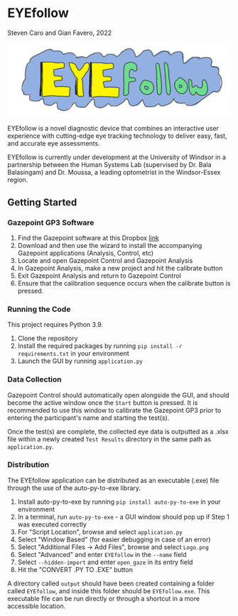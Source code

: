 # EYEfollow
Steven Caro and Gian Favero, 2022

![Screenshot](images/Logo.png)

EYEfollow is a novel diagnostic device that combines an interactive user experience with cutting-edge eye tracking technology to deliver easy, fast, and accurate eye assessments.

EYEfollow is currently under development at the University of Windsor in a partnership between the Human Systems Lab (supervised by Dr. Bala Balasingam) and Dr. Moussa, a leading optometrist in the Windsor-Essex region.

## Getting Started
### Gazepoint GP3 Software
1) Find the Gazepoint software at this Dropbox [link](https://www.dropbox.com/s/7wtdwbvmq8ws1ud/Gazepoint_5.1.0.exe?dl=0) 
2) Download and then use the wizard to install the accompanying Gazepoint applications (Analysis, Control, etc)
3) Locate and open Gazepoint Control and Gazepoint Analysis
4) In Gazepoint Analysis, make a new project and hit the calibrate button
5) Exit Gazepoint Analysis and return to Gazepoint Control
6) Ensure that the calibration sequence occurs when the calibrate button is pressed.

### Running the Code
This project requires Python 3.9.

1) Clone the repository
2) Install the required packages by running `pip install -r requirements.txt` in your environment
3) Launch the GUI by running `application.py`

### Data Collection
Gazepoint Control should automatically open alongside the GUI, and should become the active window once the `Start` button is pressed. It is recommended to use this window to calibrate the Gazepoint GP3 prior to entering the participant's name and starting the test(s).

Once the test(s) are complete, the collected eye data is outputted as a .xlsx file within a newly created `Test Results` directory in the same path as `application.py`. 

### Distribution
The EYEfollow application can be distributed as an executable (.exe) file through the use of the auto-py-to-exe library.

1) Install auto-py-to-exe by running `pip install auto-py-to-exe` in your environment
2) In a terminal, run `auto-py-to-exe` - a GUI window should pop up if Step 1 was executed correctly
3) For "Script Location", browse and select `application.py`
4) Select "Window Based" (for easier debugging in case of an error)
5) Select "Additional Files -> Add Files", browse and select `Logo.png`
6) Select "Advanced" and enter `EYEfollow` in the `--name` field
7) Select `--hidden-import` and enter `open_gaze` in its entry field
8) Hit the "CONVERT .PY TO .EXE" button

A directory called `output` should have been created containing a folder called `EYEfollow`, and inside this folder should be `EYEfollow.exe`. This executable file can be run directly or through a shortcut in a more accessible location. 
